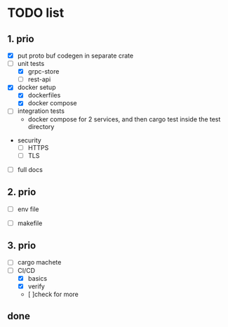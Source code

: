 # TODO list

## 1. prio
- [x] put proto buf codegen in separate crate
- [ ] unit tests
    - [x] grpc-store
    - [ ] rest-api
- [x] docker setup
    - [x] dockerfiles
    - [x] docker compose 
- [ ] integration tests
    - docker compose for 2 services, and then cargo test inside the test directory
- security
    - [ ] HTTPS
    - [ ] TLS
- [ ] full docs

## 2. prio
- [ ] env file
- [ ] makefile


## 3. prio

- [ ] cargo machete
- [ ] CI/CD
    - [x] basics
    - [x] verify
    - [ ]check for more

## done

